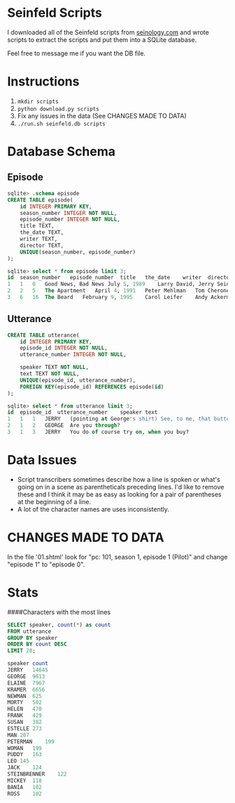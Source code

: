 Seinfeld Scripts
================

I downloaded all of the Seinfeld scripts from 
[seinology.com](http://www.seinology.com/) and wrote scripts to extract the
scripts and put them into a SQLite database.

Feel free to message me if you want the DB file.

Instructions
============

1. `mkdir scripts`
2. `python download.py scripts`
3. Fix any issues in the data (See CHANGES MADE TO DATA)
4. `./run.sh seinfeld.db scripts`


Database Schema
===============

Episode
-------
```sql
sqlite> .schema episode
CREATE TABLE episode(
    id INTEGER PRIMARY KEY,
    season_number INTEGER NOT NULL,
    episode_number INTEGER NOT NULL,
    title TEXT,
    the_date TEXT,
    writer TEXT,
    director TEXT,
    UNIQUE(season_number, episode_number)
);

sqlite> select * from episode limit 3;
id	season_number	episode_number	title	the_date	writer	director
1	1	0	Good News, Bad News	July 5, 1989	Larry David, Jerry Seinfeld	Art Wolff
2	2	5	The Apartment	April 4, 1991	Peter Mehlman	Tom Cherones
3	6	16	The Beard	February 9, 1995	Carol Leifer	Andy Ackerman
```


Utterance
---------
```sql
CREATE TABLE utterance(
    id INTEGER PRIMARY KEY,
    episode_id INTEGER NOT NULL,
    utterance_number INTEGER NOT NULL,

    speaker TEXT NOT NULL,
    text TEXT NOT NULL,
    UNIQUE(episode_id, utterance_number),
    FOREIGN KEY(episode_id) REFERENCES episode(id)
);

sqlite> select * from utterance limit 3;
id	episode_id	utterance_number	speaker	text
1	1	1	JERRY	(pointing at George's shirt) See, to me, that button is in the worst possible spot. The second button literally makes or breaks the shirt, look at it. It's too high! It's in no-man's-land. You look like you live with your mother.
2	1	2	GEORGE	Are you through?
3	1	3	JERRY	You do of course try on, when you buy?
```


Data Issues
===========
* Script transcribers sometimes describe how a line is spoken or what's going on
  in a scene as parentheticals preceding lines. I'd like to remove these and I
  think it may be as easy as looking for a pair of parentheses at the beginning
  of a line.
* A lot of the character names are uses inconsistently.


CHANGES MADE TO DATA
====================
In the file '01.shtml' look for "pc: 101, season 1, episode 1 (Pilot)" and
change "episode 1" to "episode 0".


Stats
=====
####Characters with the most lines
```sql
SELECT speaker, count(*) as count
FROM utterance
GROUP BY speaker
ORDER BY count DESC
LIMIT 20;

speaker	count
JERRY	14645
GEORGE	9613
ELAINE	7967
KRAMER	6656
NEWMAN	625
MORTY	502
HELEN	470
FRANK	429
SUSAN	382
ESTELLE	273
MAN	207
PETERMAN	199
WOMAN	199
PUDDY	163
LEO	145
JACK	124
STEINBRENNER	122
MICKEY	118
BANIA	102
ROSS	102
```

